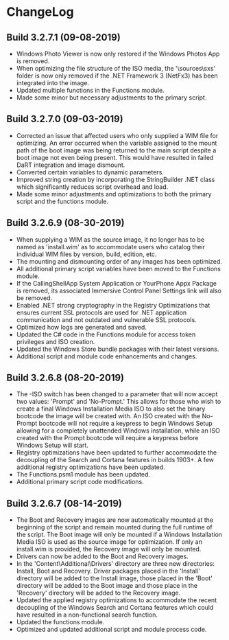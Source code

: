 # ChangeLog #

## Build 3.2.7.1 (09-08-2019) ##

- Windows Photo Viewer is now only restored if the Windows Photos App is removed.
- When optimizing the file structure of the ISO media, the '\sources\sxs' folder is now only removed if the .NET Framework 3 (NetFx3) has been integrated into the image.
- Updated multiple functions in the Functions module.
- Made some minor but necessary adjustments to the primary script.

## Build 3.2.7.0 (09-03-2019) ##

- Corrected an issue that affected users who only supplied a WIM file for optimizing. An error occurred when the variable assigned to the mount path of the boot image was being returned to the main script despite a boot image not even being present. This would have resulted in failed DaRT integration and image dismount.
- Converted certain variables to dynamic parameters.
- Improved string creation by incorporating the StringBuilder .NET class which significantly reduces script overhead and load.
- Made some minor adjustments and optimizations to both the primary script and the functions module.

## Build 3.2.6.9 (08-30-2019) ##

- When supplying a WIM as the source image, it no longer has to be named as 'install.wim' as to accommodate users who catalog their individual WIM files by version, build, edition, etc.
- The mounting and dismounting order of any images has been optimized.
- All additional primary script variables have been moved to the Functions module.
- If the CallingShellApp System Application or YourPhone Appx Package is removed, its associated Immersive Control Panel Settings link will also be removed.
- Enabled .NET strong cryptography in the Registry Optimizations that ensures current SSL protocols are used for .NET application communication and not outdated and vulnerable SSL protocols.
- Optimized how logs are generated and saved.
- Updated the C# code in the Functions module for access token privileges and ISO creation.
- Updated the Windows Store bundle packages with their latest versions.
- Additional script and module code enhancements and changes.

## Build 3.2.6.8 (08-20-2019) ##

- The -ISO switch has been changed to a parameter that will now accept two values: 'Prompt' and 'No-Prompt.' This allows for those who wish to create a final Windows Installation Media ISO to also set the binary bootcode the image will be created with. An ISO created with the No-Prompt bootcode will not require a keypress to begin Windows Setup allowing for a completely unattended Windows installation, while an ISO created with the Prompt bootcode will require a keypress before Windows Setup will start.
- Registry optimizations have been updated to further accommodate the decoupling of the Search and Cortana features in builds 1903+. A few additional registry optimizations have been updated.
- The Functions.psm1 module has been updated.
- Additional primary script code modifications.

## Build 3.2.6.7 (08-14-2019) ##

- The Boot and Recovery images are now automatically mounted at the beginning of the script and remain mounted during the full runtime of the script. The Boot image will only be mounted if a Windows Installation Media ISO is used as the source image for optimization. If only an install.wim is provided, the Recovery image will only be mounted.
- Drivers can now be added to the Boot and Recovery images.
- In the 'Content\Additional\Drivers' directory are three new directories: Install, Boot and Recovery. Driver packages placed in the 'Install' directory will be added to the Install image, those placed in the 'Boot' directory will be added to the Boot image and those place in the 'Recovery' directory will be added to the Recovery image.
- Updated the applied registry optimizations to accommodate the recent decoupling of the Windows Search and Cortana features which could have resulted in a non-functional search function.
- Updated the functions module.
- Optimized and updated additional script and module process code.
